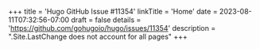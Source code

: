 +++
title = 'Hugo GitHub Issue #11354'
linkTitle = 'Home'
date = 2023-08-11T07:32:56-07:00
draft = false
details = 'https://github.com/gohugoio/hugo/issues/11354'
description = ".Site.LastChange does not account for all pages"
+++
